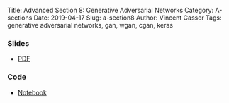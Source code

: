 Title: Advanced Section 8: Generative Adversarial Networks
Category: A-sections
Date: 2019-04-17
Slug: a-section8
Author: Vincent Casser
Tags: generative adversarial networks, gan, wgan, cgan, keras


### Slides
- [PDF](presentation/cs109b_asec8_slides_gan.pdf)

### Code
- [Notebook](presentation/cs109b_asec8_code_gan.ipynb)